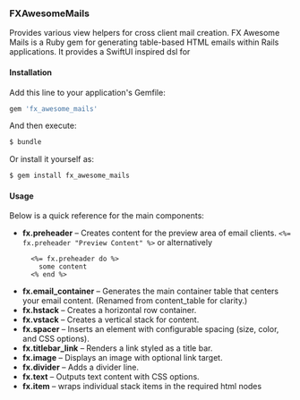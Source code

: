 ### FXAwesomeMails
Provides various view helpers for cross client mail creation.
FX Awesome Mails is a Ruby gem for generating table-based HTML emails within Rails applications.
It provides a SwiftUI inspired dsl for

#### Installation
Add this line to your application's Gemfile:

```ruby
gem 'fx_awesome_mails'
```

And then execute:
```bash
$ bundle
```

Or install it yourself as:
```bash
$ gem install fx_awesome_mails
```

#### Usage

Below is a quick reference for the main components:

- **fx.preheader** – Creates content for the preview area of email clients.
  `<%= fx.preheader "Preview Content" %>`
  or alternatively
  ```
    <%= fx.preheader do %>
      some content
    <% end %>
  ```
- **fx.email_container** – Generates the main container table that centers your email content. (Renamed from content_table for clarity.)
- **fx.hstack** – Creates a horizontal row container.
- **fx.vstack** – Creates a vertical stack for content.
- **fx.spacer** – Inserts an element with configurable spacing (size, color, and CSS options).
- **fx.titlebar_link** – Renders a link styled as a title bar.
- **fx.image** – Displays an image with optional link target.
- **fx.divider** – Adds a divider line.
- **fx.text** – Outputs text content with CSS options.
- **fx.item** – wraps individual stack items in the required html nodes


